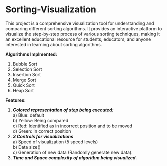 # Sorting-Visualization
This project is a comprehensive visualization tool for understanding and comparing different sorting algorithms. It provides an interactive platform to visualize the step-by-step process of various sorting techniques, making it an excellent educational resource for students, educators, and anyone interested in learning about sorting algorithms.

<b>Algorithms Implmented: </b><br>
1) Bubble Sort <br>
2) Selection Sort <br>
3) Insertion Sort <br>
4) Merge Sort <br>
5) Quick Sort <br>
6) Heap Sort <br>

<b>Features: </b><br>
1) <i><b>Colored representation of step being executed: <br></b></i>
	a) Blue: default <br>
	b) Yellow: Being compared <br>
	c) Red: Identified as in incorrect position and to be moved <br>
	d) Green: In correct position <br>
2) <i><b>3 Controls for visualizations</b><br></i>
	a) Speed of visualization (5 speed levels)<br>
	b) Data size()<br>
	c) Generation of new data (Randomly generate new data).<br>
3) <i><b>Time and Space complexity of algorithm being visualized.</b></i>
